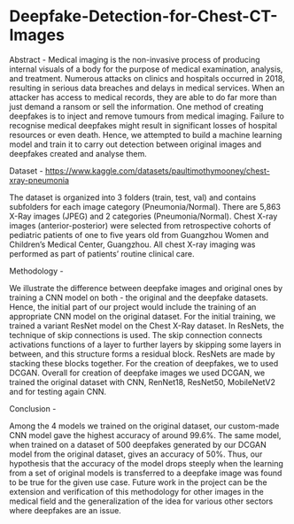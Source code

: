 # Deepfake-Detection-for-Chest-CT-Images

Abstract - Medical imaging is the non-invasive process of producing internal visuals of a body for the purpose of medical examination, analysis, and treatment. Numerous attacks on clinics and hospitals occurred in 2018, resulting in serious data breaches and delays in medical services. When an attacker has access to medical records, they are able to do far more than just demand a ransom or sell the information. One method of creating deepfakes is to inject and remove tumours from medical imaging. Failure to recognise medical deepfakes might result in significant losses of hospital resources or even death. Hence, we attempted to build a machine learning model and train it to carry out detection between original images and deepfakes created and analyse them. 

Dataset - https://www.kaggle.com/datasets/paultimothymooney/chest-xray-pneumonia

The dataset is organized into 3 folders (train, test, val) and contains subfolders for each image category (Pneumonia/Normal). There are 5,863 X-Ray images (JPEG) and 2 categories (Pneumonia/Normal).
Chest X-ray images (anterior-posterior) were selected from retrospective cohorts of pediatric patients of one to five years old from Guangzhou Women and Children’s Medical Center, Guangzhou. All chest X-ray imaging was performed as part of patients’ routine clinical care.

Methodology - 

We illustrate the difference between deepfake images and original ones by training a CNN model on both - the original and the deepfake datasets. Hence, the initial part of our project would include the training of an appropriate CNN model on the original dataset. For the initial training, we trained a variant ResNet model on the Chest X-Ray dataset. In ResNets, the technique of skip connections is used. The skip connection connects activations functions of a layer to further layers by skipping some layers in between, and this structure forms a residual block. ResNets are made by stacking these blocks together. For the creation of deepfakes, we to used DCGAN. Overall for creation of deepfake images we used DCGAN, we trained the original dataset with CNN, RenNet18, ResNet50, MobileNetV2 and for testing again CNN.

Conclusion -

Among the 4 models we trained on the original dataset, our custom-made CNN model gave the highest accuracy of around 99.6%. The same model, when trained on a dataset of 500 deepfakes generated by our DCGAN model from the original dataset, gives an accuracy of 50%. Thus, our hypothesis that the accuracy of the model drops steeply when the learning from a set of original models is transferred to a deepfake image was found to be true for the given use case. Future work in the project can be the extension and verification of this methodology for other images in the medical field and the generalization of the idea for various other sectors where deepfakes are an issue. 





